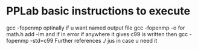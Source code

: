 # PPLab basic instructions to execute
gcc -fopenmp
optinally if u want named output file
gcc -fopenmp -o
for math.h add -lm
and if in error if anywhere it gives c99 is written then
gcc -fopenmp -std=c99
Further references
./
jus in case u need it

